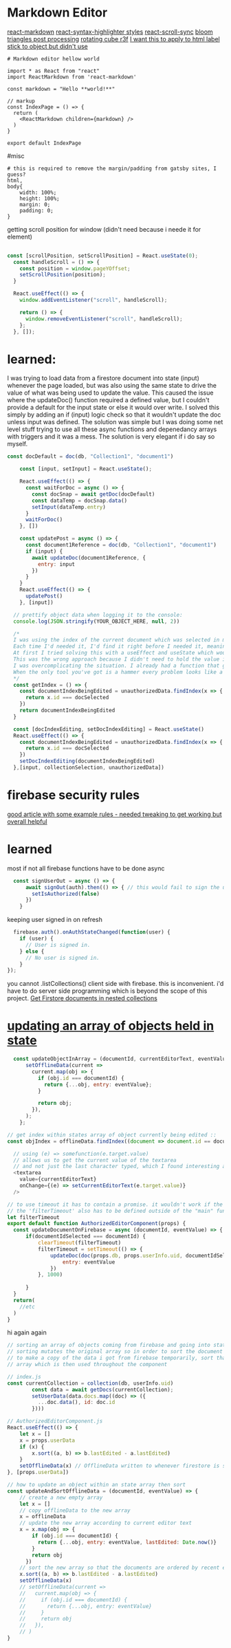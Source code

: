 # Markdown Editor

[react-markdown](https://www.npmjs.com/package/react-markdown)
[react-syntax-highlighter styles](https://react-syntax-highlighter.github.io/react-syntax-highlighter/demo/)
[react-scroll-sync](https://github.com/okonet/react-scroll-sync)
[bloom triangles post processing](https://codesandbox.io/s/jflps?file=/src/App.js)
[rotating cube r3f](https://codesandbox.io/s/github/onion2k/r3f-by-example/tree/develop/examples/hooks/rotating-cube?file=/src/index.js)
[I want this to apply to <Html>](https://github.com/pmndrs/react-postprocessing)
[html label stick to object but didn't use](https://codesandbox.io/s/github/onion2k/r3f-by-example/tree/develop/examples/other/html-labels?file=/src/index.js:259-363)


```shell
# Markdown editor hellow world

import * as React from "react"
import ReactMarkdown from 'react-markdown'

const markdown = "Hello **world!**"

// markup
const IndexPage = () => {
  return (
    <ReactMarkdown children={markdown} />
  )
}

export default IndexPage
```

#misc

```shell
# this is required to remove the margin/padding from gatsby sites, I guess?
html, 
body{
    width: 100%;
    height: 100%;
    margin: 0;
    padding: 0;
}
```


getting scroll position for window (didn't need because i neede it for element)
```js
 
const [scrollPosition, setScrollPosition] = React.useState(0);
  const handleScroll = () => {
    const position = window.pageYOffset;
    setScrollPosition(position);
  }

  React.useEffect(() => {
    window.addEventListener("scroll", handleScroll);

    return () => {
      window.removeEventListener("scroll", handleScroll);
    };
  }, []);
```


# learned:

I was trying to load data from a firestore document into state (input) whenever the page loaded, but was also using the same state to drive the value of what was being used to update the value. This caused the issue where the updateDoc() function required a defined value, but I couldn't provide a default for the input state or else it would over write. I solved this simply by adding an if (input) logic check so that it wouldn't update the doc unless input was defined. The solution was simple but I was doing some net level stuff trying to use all these async functions and depenedancy arrays with triggers and it was a mess. The solution is very elegant if i do say so myself.

```js
const docDefault = doc(db, "Collection1", "document1")

    const [input, setInput] = React.useState();

    React.useEffect(() => {
      const waitForDoc = async () => {
        const docSnap = await getDoc(docDefault)
        const dataTemp = docSnap.data()
        setInput(dataTemp.entry)
      }
      waitForDoc()
    }, [])

    const updatePost = async () => {
      const document1Reference = doc(db, "Collection1", "document1")
      if (input) { 
        await updateDoc(document1Reference, {
          entry: input
        })
      }
    }
    React.useEffect(() => {
      updatePost()
    }, [input])
```

```js
  // prettify object data when logging it to the console:
  console.log(JSON.stringify(YOUR_OBJECT_HERE, null, 2))
```

```js
  /*
  I was using the index of the current document which was selected in multiple places
  Each time I'd needed it, I'd find it right before I needed it, meaning I was repeating code a lot
  At first I tried solving this with a useEffect and useState which would happen with almost every action on the page
  This was the wrong approach because I didn't need to hold the value in state, I just needed to know what it currently is. I only needed to read the index, not write it.
  I was overcomplicating the situation. I already had a function that got the index whenever I needed it, so all I had to do was write that as a normal function, not a useEffect
  When the only tool you've got is a hammer every problem looks like a nail
  */
  const getIndex = () => {
    const documentIndexBeingEdited = unauthorizedData.findIndex(x => {
      return x.id === docSelected
    })
    return documentIndexBeingEdited
  }

  const [docIndexEditing, setDocIndexEditing] = React.useState()
  React.useEffect(() => {
    const documentIndexBeingEdited = unauthorizedData.findIndex(x => {
      return x.id === docSelected
    })
    setDocIndexEditing(documentIndexBeingEdited) 
  },[input, collectionSelection, unauthorizedData])
```

# firebase security rules

[good article with some example rules - needed tweaking to get working but overall helpful](https://medium.com/@juliomacr/10-firebase-realtime-database-rule-templates-d4894a118a98)


# learned

most if not all firebase functions have to be done async

```js
  const signUserOut = async () => {
      await signOut(auth).then(() => { // this would fail to sign the user out unless await is specified
        setIsAuthorized(false)
      })
    }
```
keeping user signed in on refresh
```js
  firebase.auth().onAuthStateChanged(function(user) {
    if (user) {
      // User is signed in.
    } else {
      // No user is signed in.
    }
});
```

you cannot .listCollections() client side with firebase. this is inconvenient.
i'd have to do server side programming which is beyond the scope of this project.
[Get Firstore documents in nested collections](https://cloud.google.com/firestore/docs/samples/firestore-data-get-sub-collections)


# [updating an array of objects held in state](https://bobbyhadz.com/blog/react-update-state-array-of-objects)
```js
  const updateObjectInArray = (documentId, currentEditorText, eventValue) => {
      setOfflineData(current =>
        current.map(obj => {
          if (obj.id === documentId) {
            return {...obj, entry: eventValue};
          }

          return obj;
        }),
      );
    };
```

```js
// get index within states array of object currently being edited ::
const objIndex = offlineData.findIndex((document => document.id == documentId));
```

```js
  // using (e) => somefunction(e.target.value) 
  // allows us to get the current value of the textarea
  // and not just the last character typed, which I found interesting at the time
  <textarea
    value={currentEditorText}
    onChange={(e) => setCurrentEditorText(e.target.value)} 
  />
```

```js
// to use timeout it has to contain a promise. it wouldn't work if the function within it was console.log() instead of updateDoc, which is async and returns a promise.
// the 'filterTimeout' also has to be defined outside of the "main" function or else it gets reset every rerender and causes the timeout to just not work, meaning the api call is made on every key stroke instead of after the stated delay
let filterTimeout
export default function AuthorizedEditorComponent(props) {
  const updateDocumentOnFirebase = async (documentId, eventValue) => {
      if(documentIdSelected === documentId) {
          clearTimeout(filterTimeout)
          filterTimeout = setTimeout(() => {
              updateDoc(doc(props.db, props.userInfo.uid, documentIdSelected), {
                  entry: eventValue
              })
          }, 1000)
             
      }
  }
  return(
    //etc
  )
}
```

hi again again

```js
// sorting an array of objects coming from firebase and going into state within a subcomponent
// sorting mutates the original array so in order to sort the document from firebase according to their data I had
// to make a copy of the data i got from firebase temporarily, sort that, and then assign that sorted data to the 'offlineData'
// array which is then used throughout the component

// index.js
const currentCollection = collection(db, userInfo.uid)
        const data = await getDocs(currentCollection);
        setUserData(data.docs.map((doc) => ({
          ...doc.data(), id: doc.id 
        })))

// AuthorizedEditorComponent.js
React.useEffect(() => {
    let x = []
    x = props.userData
    if (x) {
        x.sort((a, b) => b.lastEdited - a.lastEdited)
    }
    setOfflineData(x) // OfflineData written to whenever firestore is so that we don't need an api call to get any new data
}, [props.userData])
```

```js
// how to update an object within an state array then sort
const updateAndSortOfflineData = (documentId, eventValue) => {
    // create a new empty array
    let x = []
    // copy offlineData to the new array
    x = offlineData
    // update the new array according to current editor text
    x = x.map(obj => {
        if (obj.id === documentId) {
          return {...obj, entry: eventValue, lastEdited: Date.now()}
        }
        return obj
      })
    // sort the new array so that the documents are ordered by recent edit date/time
    x.sort((a, b) => b.lastEdited - a.lastEdited)
    setOfflineData(x)
    // setOfflineData(current =>
    //   current.map(obj => {
    //     if (obj.id === documentId) {
    //       return {...obj, entry: eventValue}
    //     }
    //     return obj
    //   }),
    // )
}
```